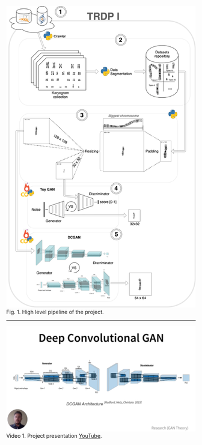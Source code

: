 <img src="./img/high_level_pipeline.png" alt="drawing" width="800"/>  
Fig. 1. High level pipeline of the project.  

---

[![Alt text](./img/screenshot.png)](https://youtu.be/q-YjER_hqp8)  
Video 1. Project presentation [YouTube](https://youtu.be/q-YjER_hqp8).